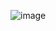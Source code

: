 ![image](https://github.com/Gopal2210G/Simple_image_viewer/assets/139383848/4e5cd192-dd6c-49fd-9fea-f942ed52f024)
